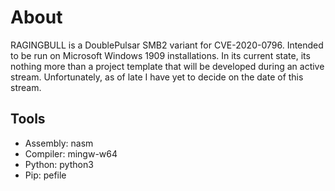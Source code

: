 # About

RAGINGBULL is a DoublePulsar SMB2 variant for CVE-2020-0796. Intended to be run on Microsoft Windows 1909 installations. In its current state, its nothing more than a project template that will be developed during an active stream. Unfortunately, as of late I have yet to decide on the date of this stream.

## Tools
* Assembly: nasm
* Compiler: mingw-w64
* Python: python3
* Pip: pefile
